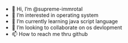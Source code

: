 - 👋 Hi, I’m @supreme-immrotal
- 👀 I’m interested in operating system
- 🌱 I’m currently learning java script language
- 💞️ I’m looking to collaborate on os devlopment
- 📫 How to reach me thru github

<!---
supreme-immrotal/supreme-immrotal is a ✨ special ✨ repository because its `README.md` (this file) appears on your GitHub profile.
You can click the Preview link to take a look at your changes.
--->

